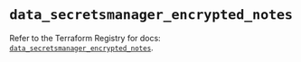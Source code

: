 # `data_secretsmanager_encrypted_notes`

Refer to the Terraform Registry for docs: [`data_secretsmanager_encrypted_notes`](https://registry.terraform.io/providers/keeper-security/secretsmanager/1.1.7/docs/data-sources/encrypted_notes).
